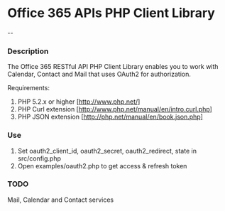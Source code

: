 # Office 365 APIs PHP Client Library
--

### Description

The Office 365 RESTful API PHP Client Library enables you to work with Calendar, Contact and Mail that uses OAuth2 for authorization.

Requirements:  
1) PHP 5.2.x or higher [http://www.php.net/]  
2) PHP Curl extension [http://www.php.net/manual/en/intro.curl.php]  
3) PHP JSON extension [http://php.net/manual/en/book.json.php]  

### Use

1) Set oauth2_client_id, oauth2_secret, oauth2_redirect, state in src/config.php  
2) Open examples/oauth2.php to get access & refresh token  

### TODO
Mail, Calendar and Contact services


